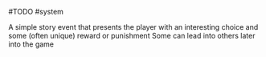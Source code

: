 #TODO 
#system 

A simple story event that presents the player with an interesting choice and some (often unique) reward or punishment
Some can lead into others later into the game